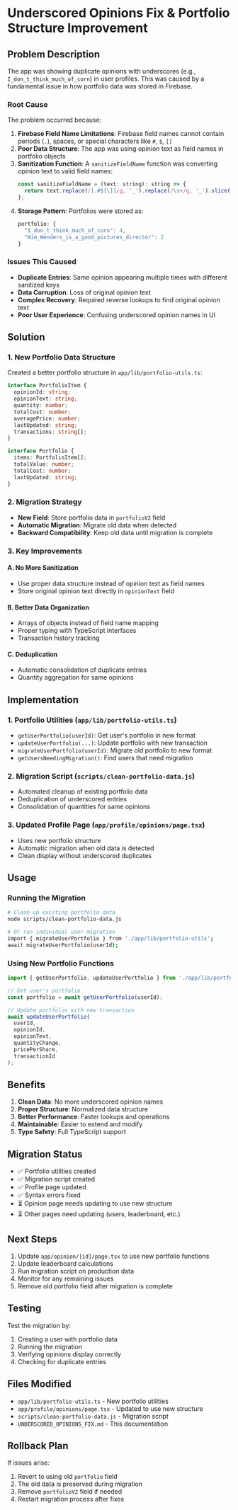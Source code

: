 # Underscored Opinions Fix & Portfolio Structure Improvement

## Problem Description

The app was showing duplicate opinions with underscores (e.g., `I_don_t_think_much_of_corn`) in user profiles. This was caused by a fundamental issue in how portfolio data was stored in Firebase.

### Root Cause

The problem occurred because:

1. **Firebase Field Name Limitations**: Firebase field names cannot contain periods (`.`), spaces, or special characters like `#`, `$`, `[]`
2. **Poor Data Structure**: The app was using opinion text as field names in portfolio objects
3. **Sanitization Function**: A `sanitizeFieldName` function was converting opinion text to valid field names:
   ```javascript
   const sanitizeFieldName = (text: string): string => {
     return text.replace(/[.#$[\]]/g, '_').replace(/\s+/g, '_').slice(0, 100);
   };
   ```
4. **Storage Pattern**: Portfolios were stored as:
   ```javascript
   portfolio: {
     "I_don_t_think_much_of_corn": 4,
     "Wim_Wenders_is_a_good_pictures_director": 2
   }
   ```

### Issues This Caused

- **Duplicate Entries**: Same opinion appearing multiple times with different sanitized keys
- **Data Corruption**: Loss of original opinion text
- **Complex Recovery**: Required reverse lookups to find original opinion text
- **Poor User Experience**: Confusing underscored opinion names in UI

## Solution

### 1. New Portfolio Data Structure

Created a better portfolio structure in `app/lib/portfolio-utils.ts`:

```typescript
interface PortfolioItem {
  opinionId: string;
  opinionText: string;
  quantity: number;
  totalCost: number;
  averagePrice: number;
  lastUpdated: string;
  transactions: string[];
}

interface Portfolio {
  items: PortfolioItem[];
  totalValue: number;
  totalCost: number;
  lastUpdated: string;
}
```

### 2. Migration Strategy

- **New Field**: Store portfolio data in `portfolioV2` field
- **Automatic Migration**: Migrate old data when detected
- **Backward Compatibility**: Keep old data until migration is complete

### 3. Key Improvements

#### A. No More Sanitization
- Use proper data structure instead of opinion text as field names
- Store original opinion text directly in `opinionText` field

#### B. Better Data Organization
- Arrays of objects instead of field name mapping
- Proper typing with TypeScript interfaces
- Transaction history tracking

#### C. Deduplication
- Automatic consolidation of duplicate entries
- Quantity aggregation for same opinions

## Implementation

### 1. Portfolio Utilities (`app/lib/portfolio-utils.ts`)

- `getUserPortfolio(userId)`: Get user's portfolio in new format
- `updateUserPortfolio(...)`: Update portfolio with new transaction
- `migrateUserPortfolio(userId)`: Migrate old portfolio to new format
- `getUsersNeedingMigration()`: Find users that need migration

### 2. Migration Script (`scripts/clean-portfolio-data.js`)

- Automated cleanup of existing portfolio data
- Deduplication of underscored entries
- Consolidation of quantities for same opinions

### 3. Updated Profile Page (`app/profile/opinions/page.tsx`)

- Uses new portfolio structure
- Automatic migration when old data is detected
- Clean display without underscored duplicates

## Usage

### Running the Migration

```bash
# Clean up existing portfolio data
node scripts/clean-portfolio-data.js

# Or run individual user migration
import { migrateUserPortfolio } from './app/lib/portfolio-utils';
await migrateUserPortfolio(userId);
```

### Using New Portfolio Functions

```typescript
import { getUserPortfolio, updateUserPortfolio } from './app/lib/portfolio-utils';

// Get user's portfolio
const portfolio = await getUserPortfolio(userId);

// Update portfolio with new transaction
await updateUserPortfolio(
  userId,
  opinionId,
  opinionText,
  quantityChange,
  pricePerShare,
  transactionId
);
```

## Benefits

1. **Clean Data**: No more underscored opinion names
2. **Proper Structure**: Normalized data structure
3. **Better Performance**: Faster lookups and operations
4. **Maintainable**: Easier to extend and modify
5. **Type Safety**: Full TypeScript support

## Migration Status

- ✅ Portfolio utilities created
- ✅ Migration script created
- ✅ Profile page updated
- ✅ Syntax errors fixed
- ⏳ Opinion page needs updating to use new structure
- ⏳ Other pages need updating (users, leaderboard, etc.)

## Next Steps

1. Update `app/opinion/[id]/page.tsx` to use new portfolio functions
2. Update leaderboard calculations
3. Run migration script on production data
4. Monitor for any remaining issues
5. Remove old portfolio field after migration is complete

## Testing

Test the migration by:
1. Creating a user with portfolio data
2. Running the migration
3. Verifying opinions display correctly
4. Checking for duplicate entries

## Files Modified

- `app/lib/portfolio-utils.ts` - New portfolio utilities
- `app/profile/opinions/page.tsx` - Updated to use new structure
- `scripts/clean-portfolio-data.js` - Migration script
- `UNDERSCORED_OPINIONS_FIX.md` - This documentation

## Rollback Plan

If issues arise:
1. Revert to using old `portfolio` field
2. The old data is preserved during migration
3. Remove `portfolioV2` field if needed
4. Restart migration process after fixes 